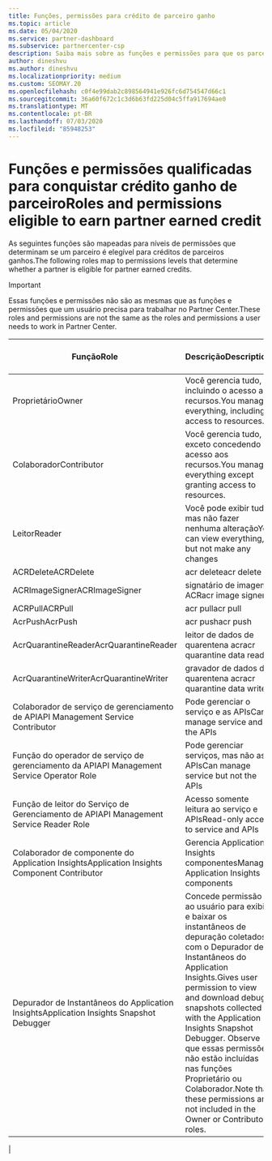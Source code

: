 ```yaml
---
title: Funções, permissões para crédito de parceiro ganho
ms.topic: article
ms.date: 05/04/2020
ms.service: partner-dashboard
ms.subservice: partnercenter-csp
description: Saiba mais sobre as funções e permissões para que os parceiros possam obter os créditos acumulados do parceiro (PEC). Elas diferem das funções para trabalhar no Partner Center.
author: dineshvu
ms.author: dineshvu
ms.localizationpriority: medium
ms.custom: SEOMAY.20
ms.openlocfilehash: c0f4e99dab2c898564941e926fc6d754547d66c1
ms.sourcegitcommit: 36a60f672c1c3d6b63fd225d04c5ffa917694ae0
ms.translationtype: MT
ms.contentlocale: pt-BR
ms.lasthandoff: 07/03/2020
ms.locfileid: "85948253"
---
```

# <a name="roles-and-permissions-eligible-to-earn-partner-earned-credit"></a><span data-ttu-id="5acaf-104">Funções e permissões qualificadas para conquistar crédito ganho de parceiro</span><span class="sxs-lookup"><span data-stu-id="5acaf-104">Roles and permissions eligible to earn partner earned credit</span></span>

<span data-ttu-id="5acaf-105">As seguintes funções são mapeadas para níveis de permissões que determinam se um parceiro é elegível para créditos de parceiros ganhos.</span><span class="sxs-lookup"><span data-stu-id="5acaf-105">The following roles map to permissions levels that determine whether a partner is eligible for partner earned credits.</span></span>

>[!Important]
><span data-ttu-id="5acaf-106">Essas funções e permissões não são as mesmas que as funções e permissões que um usuário precisa para trabalhar no Partner Center.</span><span class="sxs-lookup"><span data-stu-id="5acaf-106">These roles and permissions are not the same as the roles and permissions a user needs to work in Partner Center.</span></span>

|<span data-ttu-id="5acaf-107">**Função**</span><span class="sxs-lookup"><span data-stu-id="5acaf-107">**Role**</span></span>   |<span data-ttu-id="5acaf-108">**Descrição**</span><span class="sxs-lookup"><span data-stu-id="5acaf-108">**Description**</span></span>   |<span data-ttu-id="5acaf-109">**PEC elegível**</span><span class="sxs-lookup"><span data-stu-id="5acaf-109">**PEC eligible**</span></span>   |
|-----------------|:------------------|:--------------|
|<span data-ttu-id="5acaf-110">Proprietário</span><span class="sxs-lookup"><span data-stu-id="5acaf-110">Owner</span></span>  |<span data-ttu-id="5acaf-111">Você gerencia tudo, incluindo o acesso aos recursos.</span><span class="sxs-lookup"><span data-stu-id="5acaf-111">You manage everything, including access to resources.</span></span>|<span data-ttu-id="5acaf-112">Sim</span><span class="sxs-lookup"><span data-stu-id="5acaf-112">Yes</span></span>|
|<span data-ttu-id="5acaf-113">Colaborador</span><span class="sxs-lookup"><span data-stu-id="5acaf-113">Contributor</span></span> |<span data-ttu-id="5acaf-114">Você gerencia tudo, exceto concedendo acesso aos recursos.</span><span class="sxs-lookup"><span data-stu-id="5acaf-114">You manage everything except granting access to resources.</span></span>|<span data-ttu-id="5acaf-115">Sim</span><span class="sxs-lookup"><span data-stu-id="5acaf-115">Yes</span></span>|
|<span data-ttu-id="5acaf-116">Leitor</span><span class="sxs-lookup"><span data-stu-id="5acaf-116">Reader</span></span>|<span data-ttu-id="5acaf-117">Você pode exibir tudo, mas não fazer nenhuma alteração</span><span class="sxs-lookup"><span data-stu-id="5acaf-117">You can view everything, but not make any changes</span></span>|<span data-ttu-id="5acaf-118">Não</span><span class="sxs-lookup"><span data-stu-id="5acaf-118">No</span></span>|
|<span data-ttu-id="5acaf-119">ACRDelete</span><span class="sxs-lookup"><span data-stu-id="5acaf-119">ACRDelete</span></span>|<span data-ttu-id="5acaf-120">acr delete</span><span class="sxs-lookup"><span data-stu-id="5acaf-120">acr delete</span></span>|<span data-ttu-id="5acaf-121">Sim</span><span class="sxs-lookup"><span data-stu-id="5acaf-121">Yes</span></span>|
|<span data-ttu-id="5acaf-122">ACRImageSigner</span><span class="sxs-lookup"><span data-stu-id="5acaf-122">ACRImageSigner</span></span>|<span data-ttu-id="5acaf-123">signatário de imagem ACR</span><span class="sxs-lookup"><span data-stu-id="5acaf-123">acr image signer</span></span>|<span data-ttu-id="5acaf-124">Sim</span><span class="sxs-lookup"><span data-stu-id="5acaf-124">Yes</span></span>|
|<span data-ttu-id="5acaf-125">ACRPull</span><span class="sxs-lookup"><span data-stu-id="5acaf-125">ACRPull</span></span>|<span data-ttu-id="5acaf-126">acr pull</span><span class="sxs-lookup"><span data-stu-id="5acaf-126">acr pull</span></span>|<span data-ttu-id="5acaf-127">Sim</span><span class="sxs-lookup"><span data-stu-id="5acaf-127">Yes</span></span>|
|<span data-ttu-id="5acaf-128">AcrPush</span><span class="sxs-lookup"><span data-stu-id="5acaf-128">AcrPush</span></span>|<span data-ttu-id="5acaf-129">acr push</span><span class="sxs-lookup"><span data-stu-id="5acaf-129">acr push</span></span>|<span data-ttu-id="5acaf-130">Sim</span><span class="sxs-lookup"><span data-stu-id="5acaf-130">Yes</span></span>|
|<span data-ttu-id="5acaf-131">AcrQuarantineReader</span><span class="sxs-lookup"><span data-stu-id="5acaf-131">AcrQuarantineReader</span></span>|<span data-ttu-id="5acaf-132">leitor de dados de quarentena acr</span><span class="sxs-lookup"><span data-stu-id="5acaf-132">acr quarantine data reader</span></span>|<span data-ttu-id="5acaf-133">Não</span><span class="sxs-lookup"><span data-stu-id="5acaf-133">No</span></span>|
|<span data-ttu-id="5acaf-134">AcrQuarantineWriter</span><span class="sxs-lookup"><span data-stu-id="5acaf-134">AcrQuarantineWriter</span></span>| <span data-ttu-id="5acaf-135">gravador de dados de quarentena acr</span><span class="sxs-lookup"><span data-stu-id="5acaf-135">acr quarantine data writer</span></span>|<span data-ttu-id="5acaf-136">Sim</span><span class="sxs-lookup"><span data-stu-id="5acaf-136">Yes</span></span>|
|<span data-ttu-id="5acaf-137">Colaborador de serviço de gerenciamento de API</span><span class="sxs-lookup"><span data-stu-id="5acaf-137">API Management Service Contributor</span></span>|<span data-ttu-id="5acaf-138">Pode gerenciar o serviço e as APIs</span><span class="sxs-lookup"><span data-stu-id="5acaf-138">Can manage service and the APIs</span></span>|<span data-ttu-id="5acaf-139">Sim</span><span class="sxs-lookup"><span data-stu-id="5acaf-139">Yes</span></span>|
|<span data-ttu-id="5acaf-140">Função do operador de serviço de gerenciamento da API</span><span class="sxs-lookup"><span data-stu-id="5acaf-140">API Management Service Operator Role</span></span>|<span data-ttu-id="5acaf-141">Pode gerenciar serviços, mas não as APIs</span><span class="sxs-lookup"><span data-stu-id="5acaf-141">Can manage service but not the APIs</span></span>|<span data-ttu-id="5acaf-142">Sim</span><span class="sxs-lookup"><span data-stu-id="5acaf-142">Yes</span></span>|
|<span data-ttu-id="5acaf-143">Função de leitor do Serviço de Gerenciamento de API</span><span class="sxs-lookup"><span data-stu-id="5acaf-143">API Management Service Reader Role</span></span>|<span data-ttu-id="5acaf-144">Acesso somente leitura ao serviço e APIs</span><span class="sxs-lookup"><span data-stu-id="5acaf-144">Read-only access to service and APIs</span></span>|<span data-ttu-id="5acaf-145">Não</span><span class="sxs-lookup"><span data-stu-id="5acaf-145">No</span></span>|
|<span data-ttu-id="5acaf-146">Colaborador de componente do Application Insights</span><span class="sxs-lookup"><span data-stu-id="5acaf-146">Application Insights Component Contributor</span></span>|<span data-ttu-id="5acaf-147">Gerencia Application Insights componentes</span><span class="sxs-lookup"><span data-stu-id="5acaf-147">Manages Application Insights components</span></span>|<span data-ttu-id="5acaf-148">Sim</span><span class="sxs-lookup"><span data-stu-id="5acaf-148">Yes</span></span>|
|<span data-ttu-id="5acaf-149">Depurador de Instantâneos do Application Insights</span><span class="sxs-lookup"><span data-stu-id="5acaf-149">Application Insights Snapshot Debugger</span></span>|<span data-ttu-id="5acaf-150">Concede permissão ao usuário para exibir e baixar os instantâneos de depuração coletados com o Depurador de Instantâneos do Application Insights.</span><span class="sxs-lookup"><span data-stu-id="5acaf-150">Gives user permission to view and download debug snapshots collected with the Application Insights Snapshot Debugger.</span></span> <span data-ttu-id="5acaf-151">Observe que essas permissões não estão incluídas nas funções Proprietário ou Colaborador.</span><span class="sxs-lookup"><span data-stu-id="5acaf-151">Note that these permissions are not included in the Owner or Contributor roles.</span></span>|<span data-ttu-id="5acaf-152">Sim</span><span class="sxs-lookup"><span data-stu-id="5acaf-152">Yes</span></span>|
|